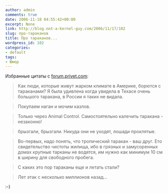 ```yaml
---
author: admin
comments: true
date: 2006-11-18 04:55:42+00:00
excerpt: None
link: http://blog.not-a-kernel-guy.com/2006/11/17/102
slug: про-тараканов
title: Про тараканов...
wordpress_id: 102
categories:
- default
tags:
- Юмор
---
```


Избранные цитаты с [forum.privet.com](http://forum.privet.com/viewtopic.php?t=108946):



> Как люди, которые живут жарком климате в Америке, борются с тараканами? Я была удивлена когда увидела в Техасе очень большого таракана, в России я таких не видала.

> Покупаем наган и мочим казлов.

> Только через Animal Control. Самостоятельно калечить таракана - незаконно!

> брызгали, брызгали. Никуда они не уходят, лошади проклятые.

> Во-первых, надо понять, что тропический таракан - ваш друг. Ето свидетельство чистоты жилища, ибо в грязных и замусоренных домах крупные тарканы не водятся, им нужно как минимум 10 см в ширину для свободного пробега.

> С каких это пор тараканы еще и летать стали?

> Лет этак с несколько миллионов назад...



:-)
